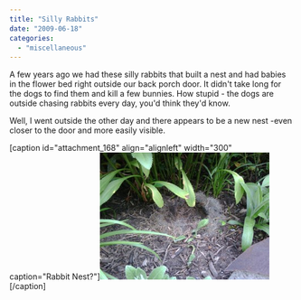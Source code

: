 ```yaml
---
title: "Silly Rabbits"
date: "2009-06-18"
categories: 
  - "miscellaneous"
---
```


A few years ago we had these silly rabbits that built a nest and had babies in the flower bed right outside our back porch door. It didn't take long for the dogs to find them and kill a few bunnies. How stupid - the dogs are outside chasing rabbits every day, you'd think they'd know.

Well, I went outside the other day and there appears to be a new nest -even closer to the door and more easily visible.

\[caption id="attachment\_168" align="alignleft" width="300" caption="Rabbit Nest?"\]![Rabbit Nest?](images/IMG00006-20090616-1726-300x225.jpg "IMG00006-20090616-1726")\[/caption\]
